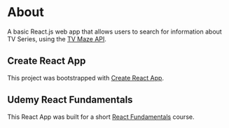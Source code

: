 # About
A basic React.js web app that allows users to search for information about TV Series, using the [TV Maze API](https://www.tvmaze.com/api).

## Create React App

This project was bootstrapped with [Create React App](https://github.com/facebook/create-react-app).

## Udemy React Fundamentals

This React App was built for a short [React Fundamentals](https://www.udemy.com/share/101te4CUEYclZQ/) course.